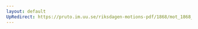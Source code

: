 ```yaml
---
layout: default
UpRedirect: https://pruto.im.uu.se/riksdagen-motions-pdf/1868/mot_1868__fk__71.pdf
---
```

